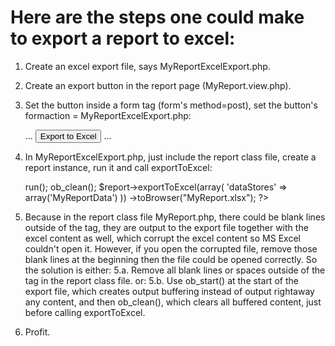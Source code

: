 # Here are the steps one could make to export a report to excel:

1. Create an excel export file, says MyReportExcelExport.php.

2. Create an export button in the report page (MyReport.view.php).	

3. Set the button inside a form tag (form's method=post), set the button's formaction = MyReportExcelExport.php:

	<form method='post'>
	...
		<button class="btn btn-primary" formaction="MyReportExcelExport.php">Export to Excel</button>
	...
	</form>
	
4. In MyReportExcelExport.php, just include the report class file, create a report instance, run it and call exportToExcel:

	<?php
		ob_start();
		
		require_once "MyReport.php";
		$report = new MyReport();
		$report->run();
		
		ob_clean();
		
		$report->exportToExcel(array(
			'dataStores' => array('MyReportData')
		))
		->toBrowser("MyReport.xlsx");
	?>

5. Because in the report class file MyReport.php, there could be blank lines outside of the <?php ... ?> tag, they are output to the export file together with the excel content as well, which corrupt the excel content so MS Excel couldn't open it. However, if you open the corrupted file, remove those blank lines at the beginning then the file could be opened correctly.
So the solution is either:
	5.a. Remove all blank lines or spaces outside of the <?php ... ?> tag in the report class file.
or:
	5.b. Use ob_start() at the start of the export file, which creates output buffering instead of output rightaway any content, and then ob_clean(), which clears all buffered content, just before calling exportToExcel.

6. Profit.